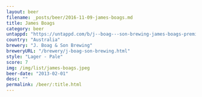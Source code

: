 ```yaml
---
layout: beer
filename: _posts/beer/2016-11-09-james-boags.md
title: James Boags
category: beer
untappd: "https://untappd.com/b/j--boag---son-brewing-james-boags-premium-lager/5982"
country: "Australia"
brewery: "J. Boag & Son Brewing"
breweryURL: "/brewery/j-boag-son-brewing.html"
style: "Lager - Pale"
score: 7
img: /img/list/james-boags.jpeg
beer-date: "2013-02-01"
desc: ""
permalink: /beer/:title.html
---
```

